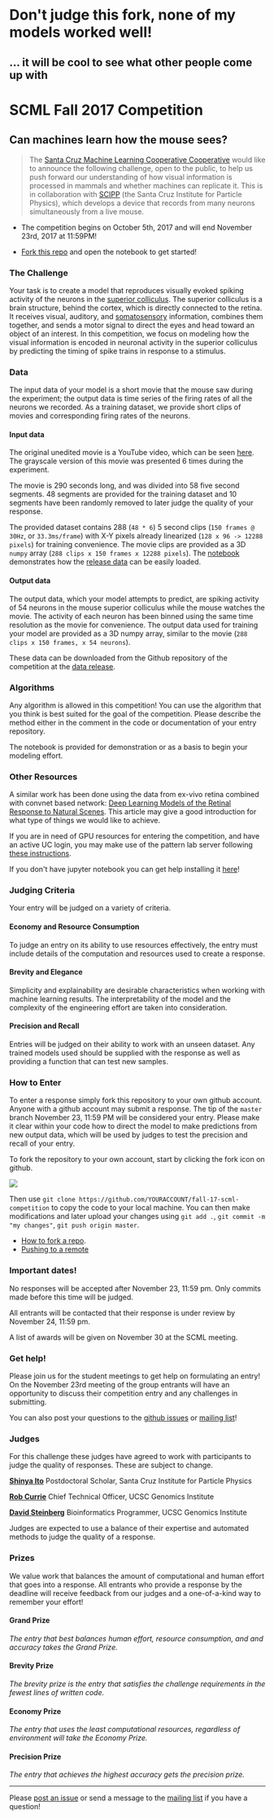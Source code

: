 # Don't judge this fork, none of my models worked well!
## ... it will be cool to see what other people come up with
#



# SCML Fall 2017 Competition

## Can machines learn how the mouse sees?

> The [Santa Cruz Machine Learning Cooperative Cooperative](https://github.com/santacruzml/coop) would like to announce the following challenge, open to the public, to help us push forward our understanding of how visual information is processed in mammals and whether machines can replicate it. This is in collaboration with [SCIPP](http://scipp.ucsc.edu/) (the Santa Cruz Institute for Particle Physics), which develops a device that records from many neurons simultaneously from a live mouse.

* The competition begins on October 5th, 2017 and will end November 23rd, 2017 at 11:59PM!

* [Fork this repo](https://github.com/santacruzml/fall-17-scml-competition#fork-destination-box) and open the notebook to get started!

### The Challenge

Your task is to create a model that reproduces visually evoked spiking activity of the neurons in the [superior colliculus](https://en.wikipedia.org/wiki/Superior_colliculus). The superior colliculus is a brain structure, behind the cortex, which is directly connected to the retina. It receives visual, auditory, and [somatosensory](https://en.wikipedia.org/wiki/Somatosensory_evoked_potential) information, combines them together, and sends a motor signal to direct the eyes and head toward an object of an interest. In this competition, we focus on modeling how the visual information is encoded in neuronal activity in the superior colliculus by
predicting the timing of spike trains in response to a stimulus.

### Data

The input data of your model is a short movie that the mouse saw during the experiment; the output data is time series of the firing rates of all the neurons we recorded. As a training dataset, we provide short clips of movies and corresponding firing rates of the neurons.

#### Input data

The original unedited movie is a YouTube video, which can be seen [here](https://www.youtube.com/watch?v=fXNAPBo4dS0). The grayscale version of this movie was presented 6 times during the experiment.

The movie is 290 seconds long, and was divided into 58 five second segments. 48 segments are provided for the training dataset and 10 segments have been randomly removed to later judge the quality of your response.

The provided dataset contains 288 (`48 * 6`) 5 second clips (`150 frames @ 30Hz`, or `33.3ms/frame`) with X-Y pixels already linearized (`128 x 96 -> 12288 pixels`) for training convenience. The movie clips are provided as a 3D `numpy` array (`288 clips x 150 frames x 12288 pixels`). The  [notebook](https://github.com/santacruzml/fall-17-scml-competition/blob/master/scml-SuperiorColliculusCompetition.ipynb) demonstrates how the [release data](https://github.com/santacruzml/fall-17-scml-competition/releases/download/0.0-data/SCNeuronModelCompetition.mat) can be easily loaded.

#### Output data

The output data, which your model attempts to predict, are spiking activity of 54 neurons in the mouse superior colliculus while the mouse watches the movie. The activity of each neuron has been binned using the same time resolution as the movie for convenience. The output
data used for training your model are provided as a 3D numpy array, similar to the movie (`288 clips x 150 frames, x 54 neurons`).

These data can be downloaded from the Github repository of the competition at the
[data release](https://github.com/santacruzml/fall-17-scml-competition/releases/download/0.0-data/SCNeuronModelCompetition.mat).

### Algorithms

Any algorithm is allowed in this competition! You can use the algorithm that you think is best suited for the goal of the competition. Please describe the method either in the comment in the code or documentation of your entry repository.

The notebook is provided
for demonstration or as a basis to begin your modeling effort.

### Other Resources

A similar work has been done using the data from ex-vivo retina combined with convnet based network: [Deep Learning Models of the Retinal Response to Natural Scenes](https://arxiv.org/pdf/1702.01825.pdf). This article may give a good introduction for what type of things we would like to achieve.

If you are in need of GPU resources for entering the competition, and have an active UC login, you may make use of the pattern lab server following [these instructions](https://docs.google.com/a/ucsc.edu/document/d/1DplcVoEhQ-x5D1G-mfIL3Ck_6nOoYLcBdmPArm88dug/edit?usp=sharing).

If you don't have jupyter notebook you can get help installing it [here](http://jupyter.readthedocs.io/en/latest/install.html)!

### Judging Criteria

Your entry will be judged on a variety of criteria.

#### Economy and Resource Consumption

To judge an entry on its ability to use resources effectively, the entry must include details of the computation and resources used to create a response.

#### Brevity and Elegance

Simplicity and explainability are desirable characteristics when working with machine learning results. The interpretability of the model and the complexity of the engineering effort are taken into consideration.

#### Precision and Recall

Entries will be judged on their ability to work with an unseen dataset. Any trained models used should be supplied with the response as well as providing a function that can test new samples.

### How to Enter

To enter a response simply fork this repository to your own github account. Anyone with a github account may submit a response. The tip of the `master` branch November 23, 11:59 PM will be considered your entry. Please make it clear within your code how to direct the model to make predictions from new output data, which will be used by judges to test the precision and recall of your entry.

To fork the repository to your own account, start by clicking the fork icon on github.

<a href="https://github.com/santacruzml/fall-17-scml-competition#fork-destination-box"><img src="https://help.github.com/assets/images/help/repository/fork_button.jpg" /></a>

Then use `git clone https://github.com/YOURACCOUNT/fall-17-scml-competition` to copy the code to your local machine. You can then make modifications and later upload your changes using `git add .`, `git commit -m "my changes"`, `git push origin master`.

* [How to fork a repo](https://help.github.com/articles/fork-a-repo/).
* [Pushing to a remote](https://help.github.com/articles/pushing-to-a-remote/)

### Important dates!

No responses will be accepted after November 23, 11:59 pm. Only commits made before this time will be judged.

All entrants will be contacted that their response is under review by November 24, 11:59 pm.

A list of awards will be given on November 30 at the SCML meeting.

### Get help!

Please join us for the student meetings to get help on formulating an entry! On the November 23rd meeting of the group entrants will have an opportunity to discuss their competition entry and any challenges in submitting.

You can also post your questions to the [github issues](https://github.com/santacruzml/fall-17-scml-competition/issues) or [mailing list](https://groups.google.com/forum/?utm_medium=email&utm_source=footer#!forum/thesmc)!

### Judges

For this challenge these judges have agreed to work with participants to judge the quality of responses. These are subject to change.

<b><a href="https://www.linkedin.com/in/shinya-ito-21297473/">Shinya Ito</a></b>
Postdoctoral Scholar, Santa Cruz Institute for Particle Physics

<b><a href="https://www.linkedin.com/in/rcurrie/">Rob Currie</a></b>
Chief Technical Officer, UCSC Genomics Institute

<b><a href="https://www.linkedin.com/in/david4096/">David Steinberg</a></b>
Bioinformatics Programmer, UCSC Genomics Institute

Judges are expected to use a balance of their expertise and automated methods to judge the quality of a response.

### Prizes

We value work that balances the amount of computational and human effort that goes into a response. All entrants who provide a response by the deadline will receive feedback from our judges and a one-of-a-kind way to remember your effort!

#### Grand Prize
*The entry that best balances human effort, resource consumption, and and accuracy takes the Grand Prize.*

#### Brevity Prize
*The brevity prize is the entry that satisfies the challenge requirements in the fewest lines of written code.*

#### Economy Prize

*The entry that uses the least computational resources, regardless of environment will take the Economy Prize.*

#### Precision Prize

*The entry that achieves the highest accuracy gets the precision prize.*

<hr />

Please [post an issue](https://github.com/santacruzml/fall-17-scml-competition/issues) or send a message to the [mailing list](https://groups.google.com/forum/?utm_medium=email&utm_source=footer#!forum/thesmc) if you have a question!
